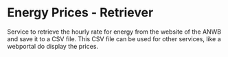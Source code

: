 # Energy Prices - Retriever

Service to retrieve the hourly rate for energy from the website of the ANWB and save it to a CSV file. This CSV file can be used for other services, like a webportal do display the prices.